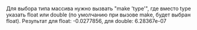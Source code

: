 Для выбора типа массива нужно вызвать "make 'type'", где вместо type указать float или double (по умолчанию при вызове make, будет выбран float).
Результат для float: -0.0277856, для double: 6.28367e-07
